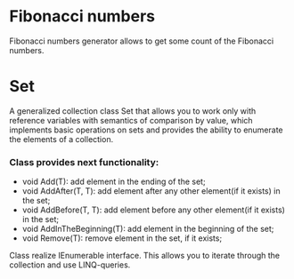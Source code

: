 # Fibonacci numbers
Fibonacci numbers generator allows to get some count of the Fibonacci numbers.

# Set
A generalized collection class Set that allows you to work only with reference variables with semantics of comparison by value, which implements basic operations on sets and provides the ability to enumerate the elements of a collection.

### Class provides next functionality: 
 - void Add(T): add element in the ending of the set;
 - void AddAfter(T, T): add element after any other element(if it exists) in the set;
 - void AddBefore(T, T): add element before any other element(if it exists) in the set;
 - void AddInTheBeginning(T): add element in the beginning of the set;
 - void Remove(T): remove element in the set, if it exists;

Class realize IEnumerable<T> interface. This allows you to iterate through the collection and use LINQ-queries.